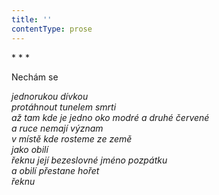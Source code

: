 ```yaml
---
title: ''
contentType: prose
---
```


\* \* \*

Nechám se

_jednorukou dívkou  
protáhnout tunelem smrti  
až tam kde je jedno oko modré a druhé červené  
a ruce nemají význam  
v místě kde rosteme ze země  
jako obilí  
řeknu její bezeslovné jméno pozpátku  
a obilí přestane hořet  
řeknu_
